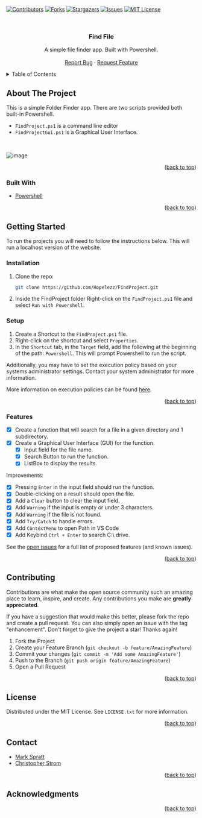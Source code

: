 <div id="top"></div>

<!-- PROJECT SHIELDS -->
[![Contributors][contributors-shield]][contributors-url]
[![Forks][forks-shield]][forks-url]
[![Stargazers][stars-shield]][stars-url]
[![Issues][issues-shield]][issues-url]
[![MIT License][license-shield]][license-url]

<!-- PROJECT LOGO -->
<br />
<div align="center">

<h3 align="center">Find File</h3>

  <p align="center">
    A simple file finder app. Built with Powershell.
    <br />
    <br />
<!--     <a href="https://github.com/Hopelezz/FindProject">View Demo</a> 
    ·-->
    <a href="https://github.com/Hopelezz/FindProject/issues">Report Bug</a>
    ·
    <a href="https://github.com/Hopelezz/FindProject/issues">Request Feature</a>
  </p>
</div>

<!-- TABLE OF CONTENTS -->
<details>
  <summary>Table of Contents</summary>
  <ol>
    <li>
      <a href="#about-the-project">About The Project</a>
      <ul>
        <li><a href="#built-with">Built With</a></li>
      </ul>
    </li>
    <li>
      <a href="#getting-started">Getting Started</a>
      <ul>
        <li><a href="#installation">Installation</a></li>
        <li><a href="#setup">Setup</a></li>
      </ul>
    </li>
    <li><a href="#features">Features</a></li>
    <li><a href="#contributing">Contributing</a></li>
    <li><a href="#license">License</a></li>
    <li><a href="#contact">Contact</a></li>
    <li><a href="#acknowledgments">Acknowledgments</a></li>
  </ol>
</details>

<!-- ABOUT THE PROJECT -->
## About The Project

This is a simple Folder Finder app. There are two scripts provided both built-in Powershell. 
- `FindProject.ps1` is a command line editor
- `FindProjectGui.ps1` is a Graphical User Interface.
<br />

![image](https://user-images.githubusercontent.com/72772558/192170170-e65e15b4-c8f7-409c-a167-6257a93a41a5.png)

<p align="right">(<a href="#top">back to top</a>)</p>

### Built With

* [Powershell](https://learn.microsoft.com/en-us/powershell/scripting/overview?view=powershell-7.2)

<p align="right">(<a href="#top">back to top</a>)</p>

<!-- GETTING STARTED -->
## Getting Started

To run the projects you will need to follow the instructions below. This will run a localhost version of the website.

### Installation

1. Clone the repo:
   ```sh
   git clone https://github.com/Hopelezz/FindProject.git
   ```
2. Inside the FindProject folder Right-click on the `FindProject.ps1` file and select `Run with Powershell`.

### Setup

1. Create a Shortcut to the `FindProject.ps1` file.
2. Right-click on the shortcut and select `Properties`.
3. In the `Shortcut` tab, in the `Target` field, add the following at the beginning of the path: `Powershell`. This will prompt Powershell to run the script.


Additionally, you may have to set the execution policy based on your systems administrator settings. Contact your system administrator for more information.

More information on execution policies can be found [here](https://docs.microsoft.com/en-us/powershell/module/microsoft.powershell.security/set-executionpolicy?view=powershell-7.2).

<p align="right">(<a href="#top">back to top</a>)</p>

### Features

- [x] Create a function that will search for a file in a given directory and 1 subdirectory.
- [x] Create a Graphical User Interface (GUI) for the function.
  - [x] Input field for the file name.
  - [x] Search Button to run the function.
  - [x] ListBox to display the results.

Improvements:
- [x] Pressing `Enter` in the input field should run the function.
- [x] Double-clicking on a result should open the file.
- [x] Add a `Clear` button to clear the input field.
- [x] Add `Warning` if the input is empty or under 3 characters.
- [x] Add `Warning` if the file is not found.
- [x] Add `Try/Catch` to handle errors.
- [x] Add `ContextMenu` to open Path in VS Code
- [x] Add Keybind `Ctrl + Enter` to search C:\ drive.

See the [open issues](https://github.com/Hopelezz/FindProject/issues) for a full list of proposed features (and known issues).

<p align="right">(<a href="#top">back to top</a>)</p>

<!-- CONTRIBUTING -->
## Contributing

Contributions are what make the open source community such an amazing place to learn, inspire, and create. Any contributions you make are **greatly appreciated**.

If you have a suggestion that would make this better, please fork the repo and create a pull request. You can also simply open an issue with the tag "enhancement".
Don't forget to give the project a star! Thanks again!

1. Fork the Project
2. Create your Feature Branch (`git checkout -b feature/AmazingFeature`)
3. Commit your changes (`git commit -m 'Add some AmazingFeature'`)
4. Push to the Branch (`git push origin feature/AmazingFeature`)
5. Open a Pull Request

<p align="right">(<a href="#top">back to top</a>)</p>

<!-- LICENSE -->
## License

Distributed under the MIT License. See `LICENSE.txt` for more information.

<p align="right">(<a href="#top">back to top</a>)</p>

<!-- CONTACT -->
## Contact

- [Mark Spratt](https://github.com/Hopelezz)
- [Christopher Strom](https://github.com/ChristopherStrom)

<p align="right">(<a href="#top">back to top</a>)</p>

<!-- ACKNOWLEDGMENTS -->
## Acknowledgments

<p align="right">(<a href="#top">back to top</a>)</p>

<!-- MARKDOWN LINKS & IMAGES -->
[contributors-shield]: https://img.shields.io/github/contributors/Hopelezz/FindProject.svg?style=for-the-badge
[contributors-url]: https://github.com/Hopelezz/FindProject/graphs/contributors
[forks-shield]: https://img.shields.io/github/forks/Hopelezz/FindProject.svg?style=for-the-badge
[forks-url]: https://github.com/Hopelezz/FindProject/network/members
[stars-shield]: https://img.shields.io/github/stars/Hopelezz/FindProject.svg?style=for-the-badge
[stars-url]: https://github.com/Hopelezz/FindProject/stargazers
[issues-shield]: https://img.shields.io/github/issues/Hopelezz/FindProject.svg?style=for-the-badge
[issues-url]: https://github.com/Hopelezz/FindProject/issues
[license-shield]: https://img.shields.io/github/license/Hopelezz/FindProject.svg?style=for-the-badge
[license-url]: https://github.com/Hopelezz/FindProject/blob/master/LICENSE.txt
